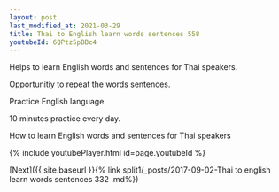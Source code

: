 ```yaml
---
layout: post
last_modified_at: 2021-03-29
title: Thai to English learn words sentences 558 
youtubeId: 6QPtz5pBBc4
---
```

 
 
Helps to learn English words and sentences for Thai speakers.

Opportunitiy to repeat the words sentences. 

Practice English language. 
 
10 minutes practice every day. 
 
How to learn English words and sentences for Thai speakers 
 
{% include youtubePlayer.html id=page.youtubeId %}
 
 
[Next]({{ site.baseurl }}{% link  split1/_posts/2017-09-02-Thai to english learn words sentences 332 .md%})
 
